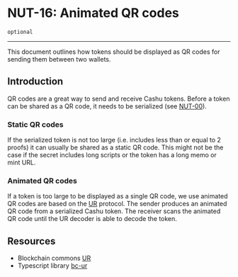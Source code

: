 NUT-16: Animated QR codes
==========================

`optional`

---

This document outlines how tokens should be displayed as QR codes for sending them between two wallets. 

## Introduction

QR codes are a great way to send and receive Cashu tokens. Before a token can be shared as a QR code, it needs to be serialized (see [NUT-00][00]).

### Static QR codes

If the serialized token is not too large (i.e. includes less than or equal to 2 proofs) it can usually be shared as a static QR code. This might not be the case if the secret includes long scripts or the token has a long memo or mint URL.

### Animated QR codes

If a token is too large to be displayed as a single QR code, we use animated QR codes are based on the [UR](https://developer.blockchaincommons.com/ur/) protocol. The sender produces an animated QR code from a serialized Cashu token. The receiver scans the animated QR code until the UR decoder is able to decode the token.

## Resources
- Blockchain commons [UR](https://developer.blockchaincommons.com/ur/) 
- Typescript library [bc-ur](https://github.com/gandlafbtc/bc-ur)

[00]: 00.md
